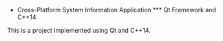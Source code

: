 * Cross-Platform System Information Application
*** Qt Framework and C++14

This is a project implemented using Qt and C++14.
